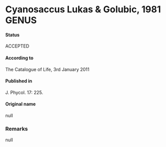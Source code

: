 # Cyanosaccus Lukas & Golubic, 1981 GENUS

#### Status
ACCEPTED

#### According to
The Catalogue of Life, 3rd January 2011

#### Published in
J. Phycol. 17: 225.

#### Original name
null

### Remarks
null